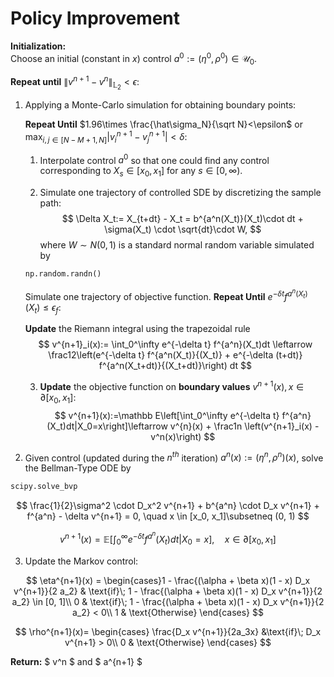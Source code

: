 # Policy Improvement

**Initialization:**  
Choose an initial (constant in $x$) control $a^0:=(\eta^0, \rho^0)\in \mathcal U_0$. 

**Repeat until** $\|v^{n+1} - v^n\|_{\mathbb L_2}<\epsilon$: 

1. Applying a Monte-Carlo simulation for obtaining boundary points: 

   **Repeat Until** $1.96\times \frac{\hat\sigma_N}{\sqrt N}<\epsilon$ or $\max_{i,j\in [N-M+1, N]}|v_i^{n+1}- v^{n+1}_j|<\delta$: 

   1. Interpolate control $a^0$ so that one could find any control corresponding to $X_s\in [x_0, x_1]$ for any $s\in [0, \infty)$. 

   2. Simulate one trajectory of controlled SDE by discretizing the sample path: 
   $$
   \Delta X_t:= X_{t+dt} - X_t = b^{a^n(X_t)}(X_t)\cdot dt + \sigma(X_t) \cdot \sqrt{dt}\cdot W,
   $$
   where $W\sim N(0, 1)$ is a standard normal random variable simulated by 

   ```python
   np.random.randn()
   ```

   Simulate one trajectory of objective function. **Repeat Until** $e^{-\delta t} f^{a^n(X_t)}{(X_t)}\leq \epsilon_{f}$: 

   **Update** the Riemann integral using the trapezoidal rule
   $$
   v^{n+1}_i(x):= \int_0^\infty e^{-\delta t} f^{a^n}(X_t)dt \leftarrow \frac12\left(e^{-\delta t} f^{a^n(X_t)}{(X_t)} + e^{-\delta (t+dt)} f^{a^n(X_t+dt)}{(X_t+dt)}\right) dt
   $$

   3. **Update** the objective function on **boundary values** $v^{n+1}(x), x\in\partial [x_0, x_1]$: 
   $$
   v^{n+1}(x):=\mathbb E\left[\int_0^\infty e^{-\delta t} f^{a^n}(X_t)dt|X_0=x\right]\leftarrow v^{n}(x) + \frac1n \left(v^{n+1}_i(x) -v^n(x)\right)
   $$

2. Given control (updated during the $n^{th}$ iteration) $a^n(x):= (\eta^n,\rho^n)(x)$, solve the Bellman-Type ODE by 

```python
scipy.solve_bvp
```

$$
\frac{1}{2}\sigma^2 \cdot D_x^2 v^{n+1} + b^{a^n} \cdot D_x v^{n+1} + f^{a^n} - \delta v^{n+1} = 0,
\quad x \in [x_0, x_1]\subsetneq (0, 1)
$$

$$
v^{n+1}(x) = \mathbb E\left[\int_0^\infty e^{-\delta t} f^{a^n}(X_t)dt|X_0=x\right], \quad x \in \partial [x_0, x_1]
$$

3. Update the Markov control: 

$$
\eta^{n+1}(x) = 
\begin{cases}1 - \frac{(\alpha + \beta x)(1 - x) D_x v^{n+1}}{2 a_2} & \text{if}\; 1 - \frac{(\alpha + \beta x)(1 - x) D_x v^{n+1}}{2 a_2} \in [0, 1]\\
0 & \text{if}\; 1 - \frac{(\alpha + \beta x)(1 - x) D_x v^{n+1}}{2 a_2} < 0\\
1 & \text{Otherwise}
\end{cases}
$$

$$
\rho^{n+1}(x)=
\begin{cases}
\frac{D_x v^{n+1}}{2a_3x} &\text{if}\; D_x v^{n+1} > 0\\
0 & \text{Otherwise}
\end{cases}
$$

**Return:** $ v^n $ and $ a^{n+1} $

